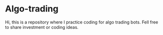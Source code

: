 # Algo-trading
Hi, this is a repository where I practice coding for algo trading bots. Fell free to share investment or coding ideas.
